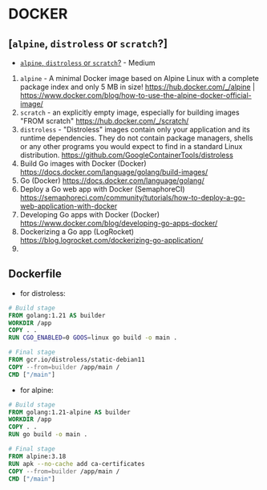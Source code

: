# DOCKER

## [`alpine`, `distroless` or `scratch`?]
<!-- https://www.markdownguide.org/basic-syntax/#reference-style-links -->

- [`alpine`, `distroless` or `scratch`?][1] - Medium
1. `alpine` - A minimal Docker image based on Alpine Linux with a complete package index and only 5 MB in size! <https://hub.docker.com/_/alpine> | <https://www.docker.com/blog/how-to-use-the-alpine-docker-official-image/>
2. `scratch` - an explicitly empty image, especially for building images "FROM scratch" <https://hub.docker.com/_/scratch/>
3. `distroless` - "Distroless" images contain only your application and its runtime dependencies. They do not contain package managers, shells or any other programs you would expect to find in a standard Linux distribution. <https://github.com/GoogleContainerTools/distroless>
4. Build Go images with Docker (Docker) <https://docs.docker.com/language/golang/build-images/>
5. Go (Docker) <https://docs.docker.com/language/golang/>
6. Deploy a Go web app with Docker (SemaphoreCI) <https://semaphoreci.com/community/tutorials/how-to-deploy-a-go-web-application-with-docker>
7. Developing Go apps with Docker (Docker) <https://www.docker.com/blog/developing-go-apps-docker/>
8. Dockerizing a Go app (LogRocket) <https://blog.logrocket.com/dockerizing-go-application/>
9. 


## Dockerfile

- for distroless:
```Dockerfile
# Build stage
FROM golang:1.21 AS builder
WORKDIR /app
COPY . .
RUN CGO_ENABLED=0 GOOS=linux go build -o main .

# Final stage
FROM gcr.io/distroless/static-debian11
COPY --from=builder /app/main /
CMD ["/main"]
```

- for alpine:
```Dockerfile
# Build stage
FROM golang:1.21-alpine AS builder
WORKDIR /app
COPY . .
RUN go build -o main .

# Final stage
FROM alpine:3.18
RUN apk --no-cache add ca-certificates
COPY --from=builder /app/main /
CMD ["/main"]
```


[1]: (https://medium.com/google-cloud/alpine-distroless-or-scratch-caac35250e0b)